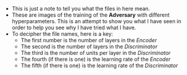 - This is just a note to tell you what the files in here mean.
- These are images of the training of the <b>Adversary</b> with different hyperparameters. This is an attempt to show you what I have seen in order to help you see why I have tried what I have.
- To decipher the file names, here is a key:
    - The first number is the number of layers in the <i>Encoder</i>
    - The second is the number of layers in the <i>Discriminator</i>
    - The third is the number of units per layer in the <i>Discriminator</i>
    - The fourth (if there is one) is the learning rate of the <i>Encoder</i>
    - The fifth (if there is one) is the learning rate of the <i>Discriminator</i>
